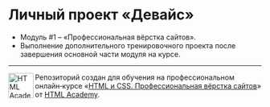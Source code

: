 # Личный проект «Девайс» 

* Модуль #1 – «Профессиональная вёрстка сайтов».
* Выполнение дополнительного тренировочного проекта после завершения основной части модуля на курсе.

---

<a href="https://htmlacademy.ru/intensive/htmlcss"><img align="left" width="50" height="50" alt="HTML Academy" src="https://up.htmlacademy.ru/static/img/intensive/adaptive/logo-for-github-2.png"></a>

Репозиторий создан для обучения на профессиональном онлайн‑курсе «[HTML и CSS. Профессиональная вёрстка сайтов](https://htmlacademy.ru/intensive/htmlcss)» от [HTML Academy](https://htmlacademy.ru).
